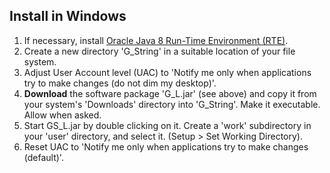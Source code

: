 ## Install in Windows

1. If necessary, install [Oracle Java 8 Run-Time Environment (RTE)](https://www.java.com/en/download/manual.jsp).
2. Create a new directory 'G_String' in a suitable location of your file system.
3. Adjust User Account level (UAC) to 'Notify me only when applications try to make changes (do not dim my desktop)'.
4. **Download** the software package 'G_L.jar' (see above) and copy it from your system's 'Downloads' directory into 'G_String'. Make it executable. Allow when asked.
5. Start GS_L.jar by double clicking on it. Create a 'work' subdirectory in your 'user' directory, and select it. (Setup > Set Working Directory).
6. Reset UAC to 'Notify me only when applications try to make changes (default)'.
